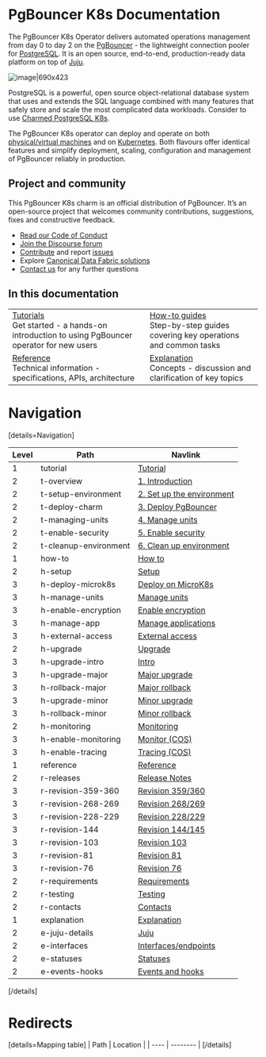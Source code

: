 # PgBouncer K8s Documentation

The PgBouncer K8s Operator delivers automated operations management from day 0 to day 2 on the [PgBouncer](http://www.pgbouncer.org/) - the lightweight connection pooler for [PostgreSQL](https://www.postgresql.org/). It is an open source, end-to-end, production-ready data platform on top of [Juju](https://juju.is/).

![image|690x423](upload://fqMd5JlHeegw0PlUjhWKRu858Nc.png)

PostgreSQL is a powerful, open source object-relational database system that uses and extends the SQL language combined with many features that safely store and scale the most complicated data workloads. Consider to use [Charmed PostgreSQL K8s](https://charmhub.io/postgresql-k8s).

The PgBouncer K8s operator can deploy and operate on both [physical/virtual machines](https://github.com/canonical/pgbouncer-operator) and on [Kubernetes](https://github.com/canonical/pgbouncer-k8s-operator). Both flavours offer identical features and simplify deployment, scaling, configuration and management of PgBouncer reliably in production.

## Project and community

This PgBouncer K8s charm is an official distribution of PgBouncer. It’s an open-source project that welcomes community contributions, suggestions, fixes and constructive feedback.
- [Read our Code of Conduct](https://ubuntu.com/community/code-of-conduct)
- [Join the Discourse forum](https://discourse.charmhub.io/tag/pgbouncer)
- [Contribute](https://github.com/canonical/pgbouncer-k8s-operator/blob/main/CONTRIBUTING.md) and report [issues](https://github.com/canonical/pgbouncer-k8s-operator/issues/new/choose)
- Explore [Canonical Data Fabric solutions](https://canonical.com/data)
-  [Contact us](/t/12264) for any further questions

## In this documentation

| | |
|--|--|
|  [Tutorials](/t/12251)</br>  Get started - a hands-on introduction to using PgBouncer operator for new users </br> |  [How-to guides](/t/12257) </br> Step-by-step guides covering key operations and common tasks |
| [Reference](/t/12261) </br> Technical information - specifications, APIs, architecture | [Explanation](/t/12265) </br> Concepts - discussion and clarification of key topics  |

# Navigation

[details=Navigation]

| Level | Path | Navlink |
|---------|---------|-------------|
| 1 | tutorial | [Tutorial]() |
| 2 | t-overview | [1. Introduction](/t/12251) |
| 2 | t-setup-environment | [2. Set up the environment](/t/12252) |
| 2 | t-deploy-charm | [3. Deploy PgBouncer](/t/12253) |
| 2 | t-managing-units | [4. Manage units](/t/12254) |
| 2 | t-enable-security | [5. Enable security](/t/12255) |
| 2 | t-cleanup-environment | [6. Clean up environment](/t/12256) |
| 1 | how-to | [How to]() |
| 2 | h-setup | [Setup]() |
| 3 | h-deploy-microk8s | [Deploy on MicroK8s](/t/12257) |
| 3 | h-manage-units | [Manage units](/t/12258) |
| 3 | h-enable-encryption | [Enable encryption](/t/12259) |
| 3 | h-manage-app | [Manage applications](/t/12260) |
| 3 | h-external-access | [External access](/t/15694) |
| 2 | h-upgrade | [Upgrade]() |
| 3 | h-upgrade-intro | [Intro](/t/12267) |
| 3 | h-upgrade-major | [Major upgrade](/t/12268) |
| 3 | h-rollback-major | [Major rollback](/t/12269) |
| 3 | h-upgrade-minor | [Minor upgrade](/t/12270) |
| 3 | h-rollback-minor | [Minor rollback](/t/12271) |
| 2 | h-monitoring | [Monitoring]() |
| 3 | h-enable-monitoring | [Monitor (COS)](/t/12279) |
| 3 | h-enable-tracing | [Tracing (COS)](/t/14789) |
| 1 | reference | [Reference]() |
| 2 | r-releases | [Release Notes](/t/12261) |
| 3 | r-revision-359-360 | [Revision 359/360](/t/16124) |
| 3 | r-revision-268-269 | [Revision 268/269](/t/15443) |
| 3 | r-revision-228-229 | [Revision 228/229](/t/15090) |
| 3 | r-revision-144 | [Revision 144/145](/t/14070) |
| 3 | r-revision-103 | [Revision 103](/t/13297) |
| 3 | r-revision-81 | [Revision 81](/t/12751) |
| 3 | r-revision-76 | [Revision 76](/t/12262) |
| 2 | r-requirements | [Requirements](/t/12263) |
| 2 | r-testing | [Testing](/t/12272) |
| 2 | r-contacts | [Contacts](/t/12264) |
| 1 | explanation | [Explanation]() |
| 2 | e-juju-details | [Juju](/t/12274) |
| 2 | e-interfaces | [Interfaces/endpoints](/t/12265) |
| 2 | e-statuses | [Statuses](/t/12266) |
| 2 | e-events-hooks | [Events and hooks](/t/15662) |

[/details]

# Redirects

[details=Mapping table]
| Path | Location |
| ---- | -------- |
[/details]